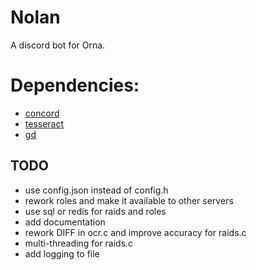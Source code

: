 # Nolan
A discord bot for Orna.

# Dependencies:
- [concord](https://github.com/Cogmasters/concord)
- [tesseract](https://github.com/tesseract-ocr/tesseract)
- [gd](https://github.com/libgd/libgd)

## TODO

- use config.json instead of config.h
- rework roles and make it available to other servers
- use sql or redis for raids and roles
- add documentation
- rework DIFF in ocr.c and improve accuracy for raids.c
- multi-threading for raids.c
- add logging to file
